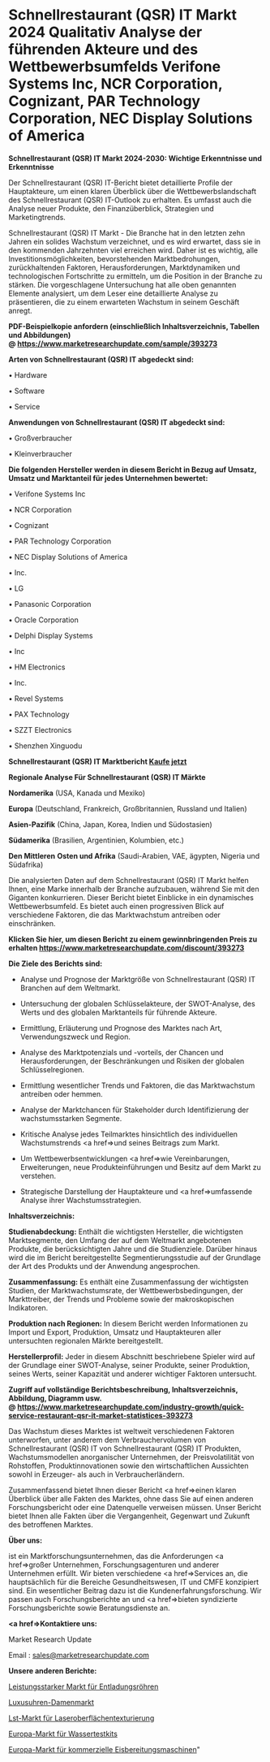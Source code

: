 # Schnellrestaurant (QSR) IT Markt 2024 Qualitativ Analyse der führenden Akteure und des Wettbewerbsumfelds Verifone Systems Inc, NCR Corporation, Cognizant, PAR Technology Corporation, NEC Display Solutions of America

<strong>Schnellrestaurant (QSR) IT Markt 2024-2030: Wichtige Erkenntnisse und Erkenntnisse</strong>

Der Schnellrestaurant (QSR) IT-Bericht bietet detaillierte Profile der Hauptakteure, um einen klaren Überblick über die Wettbewerbslandschaft des Schnellrestaurant (QSR) IT-Outlook zu erhalten. Es umfasst auch die Analyse neuer Produkte, den Finanzüberblick, Strategien und Marketingtrends.

Schnellrestaurant (QSR) IT Markt - Die Branche hat in den letzten zehn Jahren ein solides Wachstum verzeichnet, und es wird erwartet, dass sie in den kommenden Jahrzehnten viel erreichen wird. Daher ist es wichtig, alle Investitionsmöglichkeiten, bevorstehenden Marktbedrohungen, zurückhaltenden Faktoren, Herausforderungen, Marktdynamiken und technologischen Fortschritte zu ermitteln, um die Position in der Branche zu stärken. Die vorgeschlagene Untersuchung hat alle oben genannten Elemente analysiert, um dem Leser eine detaillierte Analyse zu präsentieren, die zu einem erwarteten Wachstum in seinem Geschäft anregt.

<strong><b>PDF-Beispielkopie anfordern (einschließlich Inhaltsverzeichnis, Tabellen und Abbildungen) @ </b></strong><strong><a href=https://www.marketresearchupdate.com/sample/393273><strong>https://www.marketresearchupdate.com/sample/393273</u></a></strong></strong>

<strong>Arten von Schnellrestaurant (QSR) IT abgedeckt sind:</strong>

• Hardware

• Software

• Service

<strong>Anwendungen von Schnellrestaurant (QSR) IT abgedeckt sind:</strong>

• Großverbraucher

• Kleinverbraucher

<strong>Die folgenden Hersteller werden in diesem Bericht in Bezug auf Umsatz, Umsatz und Marktanteil für jedes Unternehmen bewertet:</strong>

• Verifone Systems Inc

• NCR Corporation

• Cognizant

• PAR Technology Corporation

• NEC Display Solutions of America

• Inc.

• LG

• Panasonic Corporation

• Oracle Corporation

• Delphi Display Systems

• Inc

• HM Electronics

• Inc.

• Revel Systems

• PAX Technology

• SZZT Electronics

• Shenzhen Xinguodu

<strong>Schnellrestaurant (QSR) IT Marktbericht <a href=https://www.marketresearchupdate.com/buynow/393273>Kaufe jetzt</a></strong>

<strong>Regionale Analyse Für Schnellrestaurant (QSR) IT Märkte</strong>

<strong>Nordamerika</strong> (USA, Kanada und Mexiko)

<strong>Europa</strong> (Deutschland, Frankreich, Großbritannien, Russland und Italien)

<strong>Asien-Pazifik</strong> (China, Japan, Korea, Indien und Südostasien)

<strong>Südamerika</strong> (Brasilien, Argentinien, Kolumbien, etc.)

<strong>Den Mittleren</strong> <strong>Osten und Afrika</strong> (Saudi-Arabien, VAE, ägypten, Nigeria und Südafrika)

Die analysierten Daten auf dem Schnellrestaurant (QSR) IT Markt helfen Ihnen, eine Marke innerhalb der Branche aufzubauen, während Sie mit den Giganten konkurrieren. Dieser Bericht bietet Einblicke in ein dynamisches Wettbewerbsumfeld. Es bietet auch einen progressiven Blick auf verschiedene Faktoren, die das Marktwachstum antreiben oder einschränken.

<strong>Klicken Sie hier, um diesen Bericht zu einem gewinnbringenden Preis zu erhalten
</strong><strong><a href=https://www.marketresearchupdate.com/discount/393273>https://www.marketresearchupdate.com/discount/393273</b></u></strong></a>

<strong>Die Ziele des Berichts sind:</strong>

- Analyse und Prognose der Marktgröße von Schnellrestaurant (QSR) IT Branchen auf dem Weltmarkt.

- Untersuchung der globalen Schlüsselakteure, der SWOT-Analyse, des Werts und des globalen Marktanteils für führende Akteure.

- Ermittlung, Erläuterung und Prognose des Marktes nach Art, Verwendungszweck und Region.

- Analyse des Marktpotenzials und -vorteils, der Chancen und Herausforderungen, der Beschränkungen und Risiken der globalen Schlüsselregionen.

- Ermittlung wesentlicher Trends und Faktoren, die das Marktwachstum antreiben oder hemmen.

- Analyse der Marktchancen für Stakeholder durch Identifizierung der wachstumsstarken Segmente.

- Kritische Analyse jedes Teilmarktes hinsichtlich des individuellen Wachstumstrends <a href=>und</a> seines Beitrags zum Markt.

- Um Wettbewerbsentwicklungen <a href=>wie</a> Vereinbarungen, Erweiterungen, neue Produkteinführungen und Besitz auf dem Markt zu verstehen.

- Strategische Darstellung der Hauptakteure und <a href=>umfas</a>sende Analyse ihrer Wachstumsstrategien.

<strong>Inhaltsverzeichnis:</strong>

<strong>Studienabdeckung:</strong> Enthält die wichtigsten Hersteller, die wichtigsten Marktsegmente, den Umfang der auf dem Weltmarkt angebotenen Produkte, die berücksichtigten Jahre und die Studienziele. Darüber hinaus wird die im Bericht bereitgestellte Segmentierungsstudie auf der Grundlage der Art des Produkts und der Anwendung angesprochen.

<strong>Zusammenfassung:</strong> Es enthält eine Zusammenfassung der wichtigsten Studien, der Marktwachstumsrate, der Wettbewerbsbedingungen, der Markttreiber, der Trends und Probleme sowie der makroskopischen Indikatoren.

<strong>Produktion nach Regionen:</strong> In diesem Bericht werden Informationen zu Import und Export, Produktion, Umsatz und Hauptakteuren aller untersuchten regionalen Märkte bereitgestellt.

<strong>Herstellerprofil:</strong> Jeder in diesem Abschnitt beschriebene Spieler wird auf der Grundlage einer SWOT-Analyse, seiner Produkte, seiner Produktion, seines Werts, seiner Kapazität und anderer wichtiger Faktoren untersucht.

<strong><b>Zugriff auf vollständige Berichtsbeschreibung, Inhaltsverzeichnis, Abbildung, Diagramm usw. @ </b></strong><strong><a href=https://www.marketresearchupdate.com/industry-growth/quick-service-restaurant-qsr-it-market-statistices-393273>https://www.marketresearchupdate.com/industry-growth/quick-service-restaurant-qsr-it-market-statistices-393273</a></strong>

Das Wachstum dieses Marktes ist weltweit verschiedenen Faktoren unterworfen, unter anderem dem Verbrauchervolumen von Schnellrestaurant (QSR) IT von Schnellrestaurant (QSR) IT Produkten, Wachstumsmodellen anorganischer Unternehmen, der Preisvolatilität von Rohstoffen, Produktinnovationen sowie den wirtschaftlichen Aussichten sowohl in Erzeuger- als auch in Verbraucherländern.

Zusammenfassend bietet Ihnen dieser Bericht <a href=>einen</a> klaren Überblick über alle Fakten des Marktes, ohne dass Sie auf einen anderen Forschungsbericht oder eine Datenquelle verweisen müssen. Unser Bericht bietet Ihnen alle Fakten über die Vergangenheit, Gegenwart und Zukunft des betroffenen Marktes.

<strong>Über uns:</strong>

 ist ein Marktforschungsunternehmen, das die Anforderungen <a href=>großer</a> Unternehmen, Forschungsagenturen und anderer Unternehmen erfüllt. Wir bieten verschiedene <a href=>Services</a> an, die hauptsächlich für die Bereiche Gesundheitswesen, IT und CMFE konzipiert sind. Ein wesentlicher Beitrag dazu ist die Kundenerfahrungsforschung. Wir passen auch Forschungsberichte an und <a href=>bieten</a> syndizierte Forschungsberichte sowie Beratungsdienste an.

<strong><a href=>Kontaktiere uns:</a></strong>

Market Research Update

Email : sales@marketresearchupdate.com

<strong>Unsere anderen Berichte:</strong>

<a href=https://www.linkedin.com/pulse/powerful-discharge-tube-market-witness-huge-growth>Leistungsstarker Markt für Entladungsröhren</a>

<a href=https://www.linkedin.com/pulse/luxury-watches-women-market-size-share-outlook>Luxusuhren-Damenmarkt</a>

<a href=https://www.linkedin.com/pulse/laser-surface-texturing-lst-market-analysis-segment>Lst-Markt für Laseroberflächentexturierung</a>

<a href=https://www.linkedin.com/pulse/europe-water-test-kit-market-2023-new-comprehensive>Europa-Markt für Wassertestkits</a>

<a href=https://www.linkedin.com/pulse/europe-commercial-ice-making-machine-market-2023-manufacturers>Europa-Markt für kommerzielle Eisbereitungsmaschinen</a>"
